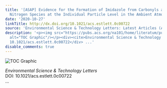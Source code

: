 ```yaml
---
title: '[ASAP] Evidence for the Formation of Imidazole from Carbonyls and Reduced
  Nitrogen Species at the Individual Particle Level in the Ambient Atmosphere'
date: '2020-10-27'
linkTitle: http://dx.doi.org/10.1021/acs.estlett.0c00722
source: 'Environmental Science & Technology Letters: Latest Articles (ACS Publications)'
description: '<p><img src="https://pubs.acs.org/na101/home/literatum/publisher/achs/journals/content/estlcu/0/estlcu.ahead-of-print/acs.estlett.0c00722/20201027/images/medium/ez0c00722_0003.gif"
  alt="TOC Graphic"/></p><div><cite>Environmental Science & Technology Letters</cite></div><div>DOI:
  10.1021/acs.estlett.0c00722</div> ...'
disable_comments: true
---
```

<p><img src="https://pubs.acs.org/na101/home/literatum/publisher/achs/journals/content/estlcu/0/estlcu.ahead-of-print/acs.estlett.0c00722/20201027/images/medium/ez0c00722_0003.gif" alt="TOC Graphic"/></p><div><cite>Environmental Science & Technology Letters</cite></div><div>DOI: 10.1021/acs.estlett.0c00722</div> ...